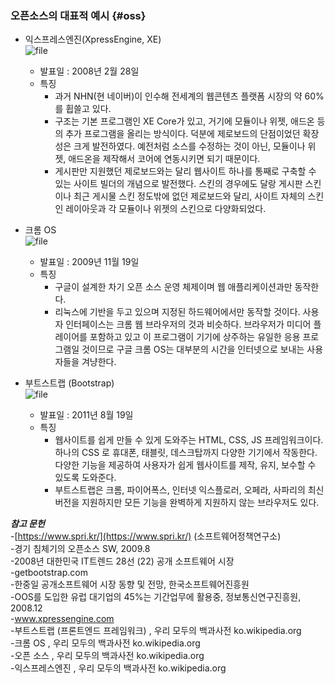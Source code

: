 ### **오픈소스의 대표적 예시** {#oss}

* 익스프레스엔진\(XpressEngine, XE\)  
  ![](https://resources.codeonweb.com/bucket/cached/d1/86/d18667f522eeb26d22895729ad3dbb5c.png "file")

  * 발표일 : 2008년 2월 28일
  * 특징
    * 과거 NHN\(현 네이버\)이 인수해 전세계의 웹콘텐츠 플랫폼 시장의 약 60%를 휩쓸고 있다.
    * 구조는 기본 프로그램인 XE Core가 있고, 거기에 모듈이나 위젯, 애드온 등의 추가 프로그램을 올리는 방식이다. 덕분에 제로보드의 단점이었던 확장성은 크게 발전하였다. 예전처럼 소스를 수정하는 것이 아닌, 모듈이나 위젯, 애드온을 제작해서 코어에 연동시키면 되기 때문이다.
    * 게시판만 지원했던 제로보드와는 달리 웹사이트 하나를 통째로 구축할 수 있는 사이트 빌더의 개념으로 발전했다. 스킨의 경우에도 달랑 게시판 스킨이나 최근 게시물 스킨 정도밖에 없던 제로보드와 달리, 사이트 자체의 스킨인 레이아웃과 각 모듈이나 위젯의 스킨으로 다양화되었다.

* 크롬 OS  
  ![](https://resources.codeonweb.com/bucket/cached/c5/b4/c5b4dd43f2f117fa12a18a296467a9c3.png "file")

  * 발표일 : 2009년 11월 19일
  * 특징
    * 구글이 설계한 차기 오픈 소스 운영 체제이며 웹 애플리케이션과만 동작한다.
    * 리눅스에 기반을 두고 있으며 지정된 하드웨어에서만 동작할 것이다. 사용자 인터페이스는 크롬 웹 브라우저의 것과 비슷하다. 브라우저가 미디어 플레이어를 포함하고 있고 이 프로그램이 기기에 상주하는 유일한 응용 프로그램일 것이므로 구글 크롬 OS는 대부분의 시간을 인터넷으로 보내는 사용자들을 겨냥한다.

* 부트스트랩 \(Bootstrap\)  
  ![](https://resources.codeonweb.com/bucket/cached/7f/7c/7f7ca4ffba6ea67b6208566e106288fc.png "file")

  * 발표일 : 2011년 8월 19일
  * 특징
    * 웹사이트를 쉽게 만들 수 있게 도와주는 HTML, CSS, JS 프레임워크이다. 하나의 CSS 로 휴대폰, 태블릿, 데스크탑까지 다양한 기기에서 작동한다. 다양한 기능을 제공하여 사용자가 쉽게 웹사이트를 제작, 유지, 보수할 수 있도록 도와준다.
    * 부트스트랩은 크롬, 파이어폭스, 인터넷 익스플로러, 오페라, 사파리의 최신 버전을 지원하지만 모든 기능을 완벽하게 지원하지 않는 브라우저도 있다.

_**참고 문헌**_  
-[https://www.spri.kr/](https://www.spri.kr/) \(소프트웨어정책연구소\)  
-경기 침체기의 오픈소스 SW, 2009.8  
-2008년 대한민국 IT트렌드 28선 \(22\) 공개 소프트웨어 시장  
-getbootstrap.com  
-한중일 공개소프트웨어 시장 동향 및 전망, 한국소프트웨어진흥원  
-OOS를 도입한 유럽 대기업의 45%는 기간업무에 활용중, 정보통신연구진흥원, 2008.12  
-www.xpressengine.com  
-부트스트랩 \(프론트엔드 프레임워크\) , 우리 모두의 백과사전 ko.wikipedia.org  
-크롬 OS , 우리 모두의 백과사전 ko.wikipedia.org  
-오픈 소스 , 우리 모두의 백과사전 ko.wikipedia.org  
-익스프레스엔진 , 우리 모두의 백과사전 ko.wikipedia.org

